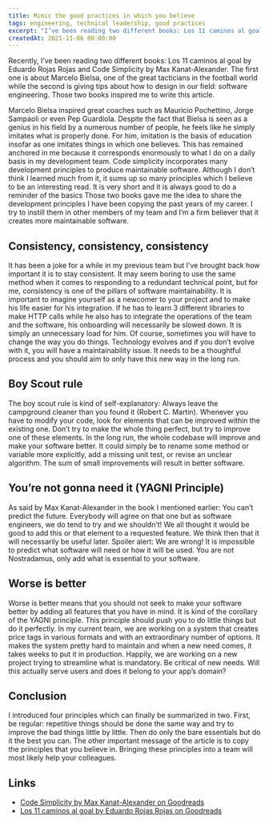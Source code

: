 ```yaml
---
title: Mimic the good practices in which you believe
tags: engineering, technical leadership, good practices
excerpt: "I’ve been reading two different books: Los 11 caminos al goal and Code Simplicity The first one is about Marcelo Bielsa while the second is giving tips about how to design in software engineering. Those two books inspired me to write this article."
createdAt: 2021-11-06 00:00:00
---
```


Recently, I’ve been reading two different books: Los 11 caminos al goal by Eduardo Rojas Rojas and Code Simplicity by Max Kanat-Alexander. The first one is about Marcelo Bielsa, one of the great tacticians in the football world while the second is giving tips about how to design in our field: software engineering. Those two books inspired me to write this article.

Marcelo Bielsa inspired great coaches such as Mauricio Pochettino, Jorge Sampaoli or even Pep Guardiola. Despite the fact that Bielsa is seen as a genius in his field by a numerous number of people, he feels like he simply imitates what is properly done. For him, imitation is the basis of education insofar as one imitates things in which one believes. This has remained anchored in me because it corresponds enormously to what I do on a daily basis in my development team.
Code simplicity incorporates many development principles to produce maintainable software. Although I don’t think I learned much from it, it sums up so many principles which I believe to be an interesting read. It is very short and it is always good to do a reminder of the basics
Those two books gave me the idea to share the development principles I have been copying the past years of my career. I try to instill them in other members of my team and I’m a firm believer that it creates more maintainable software.

## Consistency, consistency, consistency

It has been a joke for a while in my previous team but I’ve brought back how important it is to stay consistent. It may seem boring to use the same method when it comes to responding to a redundant technical point, but for me, consistency is one of the pillars of software maintainability. It is important to imagine yourself as a newcomer to your project and to make his life easier for his integration. If he has to learn 3 different libraries to make HTTP calls while he also has to integrate the operations of the team and the software, his onboarding will necessarily be slowed down. It is simply an unnecessary load for him. Of course, sometimes you will have to change the way you do things. Technology evolves and if you don’t evolve with it, you will have a maintainability issue. It needs to be a thoughtful process and you should aim to only have this new way in the long run.

## Boy Scout rule

The boy scout rule is kind of self-explanatory: Always leave the campground cleaner than you found it (Robert C. Martin). Whenever you have to modify your code, look for elements that can be improved within the existing one. Don’t try to make the whole thing perfect, but try to improve one of these elements. In the long run, the whole codebase will improve and make your software better. It could simply be to rename some method or variable more explicitly, add a missing unit test, or revise an unclear algorithm. The sum of small improvements will result in better software.

## You’re not gonna need it (YAGNI Principle)

As said by Max Kanat-Alexander in the book I mentioned earlier: You can’t predict the future. Everybody will agree on that one but as software engineers, we do tend to try and we shouldn’t! We all thought it would be good to add this or that element to a requested feature. We think then that it will necessarily be useful later. Spoiler alert: We are wrong! It is impossible to predict what software will need or how it will be used. You are not Nostradamus, only add what is essential to your software.

## Worse is better

Worse is better means that you should not seek to make your software better by adding all features that you have in mind. It is kind of the corollary of the YAGNI principle. This principle should push you to do little things but do it perfectly. In my current team, we are working on a system that creates price tags in various formats and with an extraordinary number of options. It makes the system pretty hard to maintain and when a new need comes, it takes weeks to put it in production. Happily, we are working on a new project trying to streamline what is mandatory. Be critical of new needs. Will this actually serve users and does it belong to your app’s domain?

## Conclusion

I introduced four principles which can finally be summarized in two. First, be regular: repetitive things should be done the same way and try to improve the bad things little by little. Then do only the bare essentials but do it the best you can. The other important message of the article is to copy the principles that you believe in. Bringing these principles into a team will most likely help your colleagues.

## Links

- [Code Simplicity by Max Kanat-Alexander on Goodreads](https://www.goodreads.com/book/show/13234063-code-simplicity)
- [Los 11 caminos al goal by Eduardo Rojas Rojas on Goodreads](https://www.goodreads.com/book/show/25312357-marcelo-bielsa-los-11-caminos-al-gol)
